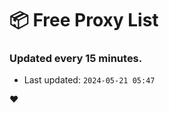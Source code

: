 # :package: Free Proxy List
### Updated every 15 minutes.

- Last updated: `2024-05-21 05:47`

:heart:
